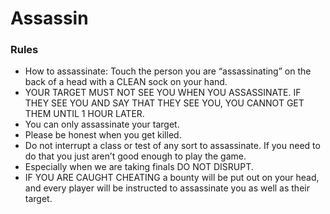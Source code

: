 # Assassin

### Rules

- How to assassinate: Touch the person you are “assassinating” on the back of a head with a CLEAN sock on your hand.
- YOUR TARGET MUST NOT SEE YOU WHEN YOU ASSASSINATE. IF THEY SEE YOU AND SAY THAT THEY SEE YOU, YOU CANNOT GET THEM UNTIL 1 HOUR LATER.
- You can only assassinate your target.
- Please be honest when you get killed.
- Do not interrupt a class or test of any sort to assassinate. If you need to do that you just aren’t good enough to play the game.
- Especially when we are taking finals DO NOT DISRUPT.
- IF YOU ARE CAUGHT CHEATING a bounty will be put out on your head, and every player will be instructed to assassinate you as well as their target.